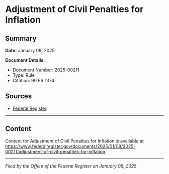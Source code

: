 # Adjustment of Civil Penalties for Inflation

## Summary

**Date:** January 08, 2025

**Document Details:**
- Document Number: 2025-00211
- Type: Rule
- Citation: 90 FR 1374

## Sources
- [Federal Register](https://www.federalregister.gov/documents/2025/01/08/2025-00211/adjustment-of-civil-penalties-for-inflation)

---

## Content

Content for Adjustment of Civil Penalties for Inflation is available at https://www.federalregister.gov/documents/2025/01/08/2025-00211/adjustment-of-civil-penalties-for-inflation.

---

*Filed by the Office of the Federal Register on January 08, 2025*
